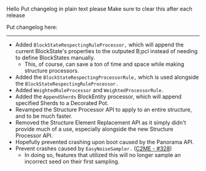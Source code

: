 Hello
Put changelog in plain text please
Make sure to clear this after each release

Put changelog here:

-----------------
- Added `BlockStateRespectingRuleProcessor,` which will append the current BlockState's properties to the outputed B;pcl instead of needing to define BlockStates manually.
  - This, of course, can save a ton of time and space while making structure processors.
- Added the `BlockStateRespectingProcessorRule,` which is used alongside the `BlockStateRespectingRuleProcessor.`
- Added `WeightedRuleProcessor` and `WeightedProcessorRule.`
- Added the `AppendSherds` BlockEntity processor, which will append specified Sherds to a Decorated Pot.
- Revamped the Structure Processor API to apply to an entire structure, and to be much faster.
- Removed the Structure Element Replacement API as it simply didn't provide much of a use, especially alongside the new Structure Processor API.
- Hopefully prevented crashing upon boot caused by the Panorama API.
- Prevent crashes caused by `EasyNoiseSampler.` ([C2ME - #328](https://github.com/RelativityMC/C2ME-fabric/issues/328))
  - In doing so, features that utilized this will no longer sample an incorrect seed on their first sampling.
